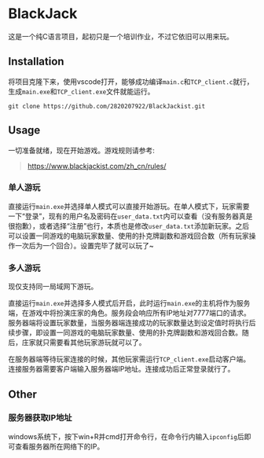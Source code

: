 # BlackJack

这是一个纯C语言项目，起初只是一个培训作业，不过它依旧可以用来玩。

## Installation

将项目克隆下来，使用vscode打开，能够成功编译`main.c`和`TCP_client.c`就行，生成`main.exe`和`TCP_client.exe`文件就能运行。  

`git clone https://github.com/2820207922/BlackJackist.git`

## Usage

一切准备就绪，现在开始游戏。游戏规则请参考:
> <https://www.blackjackist.com/zh_cn/rules/>  

### 单人游玩

直接运行`main.exe`并选择单人模式可以直接开始游玩。在单人模式下，玩家需要一下“登录”，现有的用户名及密码在`user_data.txt`内可以查看（没有服务器真是很抱歉），或者选择“注册”也行，本质也是修改`user_data.txt`添加新玩家。之后可以设置一同游戏的电脑玩家数量、使用的扑克牌副数和游戏回合数（所有玩家操作一次后为一个回合）。设置完毕了就可以玩了~

### 多人游玩

现仅支持同一局域网下游玩。  

直接运行`main.exe`并选择多人模式后开启，此时运行`main.exe`的主机将作为服务端，在游戏中将扮演庄家的角色。服务段会响应所有IP地址对7777端口的请求。服务器端将设置玩家数量，当服务器端连接成功的玩家数量达到设定值时将执行后续步骤，即设置一同游戏的电脑玩家数量、使用的扑克牌副数和游戏回合数。随后，庄家就只需要看其他玩家游玩就可以了。  

在服务器端等待玩家连接的时候，其他玩家需运行`TCP_client.exe`启动客户端。连接服务器需要客户端输入服务器端IP地址。连接成功后正常登录就行了。

## Other

### 服务器获取IP地址

windows系统下，按下win+R并cmd打开命令行，在命令行内输入`ipconfig`后即可查看服务器所在网络下的IP。
